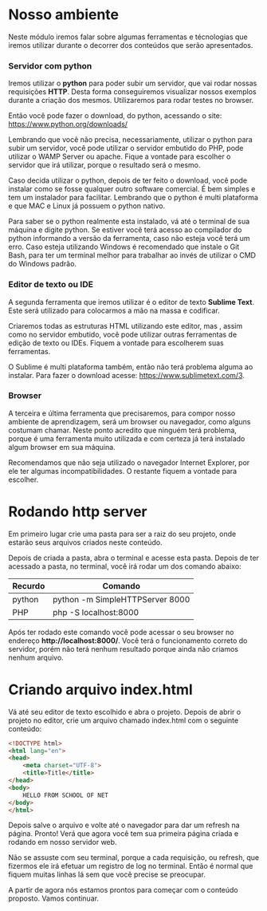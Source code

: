 # Nosso ambiente

Neste módulo iremos falar sobre algumas ferramentas e técnologias que iremos utilizar durante o decorrer dos conteúdos que serão apresentados.

### Servidor com python

Iremos utilizar o **python** para poder subir um servidor, que vai rodar nossas requisições **HTTP**. Desta forma conseguiremos visualizar nossos exemplos durante a criação dos mesmos. Utilizaremos para rodar testes no browser.

Então você pode fazer o download, do python, acessando o site: <https://www.python.org/downloads/>

Lembrando que você não precisa, necessariamente, utilizar o python para subir um servidor, você pode utilizar o servidor embutido do PHP, pode utilizar o WAMP Server ou apache. Fique a vontade para escolher o servidor que irá utilizar, porque o resultado será o mesmo.

Caso decida utilizar o python, depois de ter feito o download, você pode instalar como se fosse qualquer outro software comercial. É bem simples e tem um instalador para facilitar. Lembrando que o python é multi plataforma e que MAC e Linux já possuem o python nativo.

Para saber se o python realmente esta instalado, vá até o terminal de sua máquina e digite python. Se estiver você terá acesso ao compilador do python informando a versão da ferramenta, caso não esteja você terá um erro. Caso esteja utilizando Windows é recomendado que instale o Git Bash, para ter um terminal melhor para trabalhar ao invés de utilizar o CMD do Windows padrão.

### Editor de texto ou IDE

A segunda ferramenta que iremos utilizar é o editor de texto **Sublime Text**. Este será utilizado para colocarmos a mão na massa e codificar.

Criaremos todas as estruturas HTML utilizando este editor, mas , assim como no servidor embutido, você pode utilizar outras ferramentas de edição de texto ou IDEs. Fiquem a vontade para escolherem suas ferramentas.

O Sublime é multi plataforma também, então não terá problema alguma ao instalar. Para fazer o download acesse: <https://www.sublimetext.com/3>.

### Browser

A terceira e última ferramenta que precisaremos, para compor nosso ambiente de aprendizagem, será um browser ou navegador, como alguns costumam chamar. Neste ponto acredito que ninguém terá problema, porque é uma ferramenta muito utilizada e com certeza já terá instalado algum browser em sua máquina.

Recomendamos que não seja utilizado o navegador Internet Explorer, por ele ter algumas incompatibilidades. O restante fiquem a vontade para escolher.

# Rodando http server

Em primeiro lugar crie uma pasta para ser a raiz do seu projeto, onde estarão seus arquivos criados neste conteúdo.

Depois de criada a pasta, abra o terminal e acesse esta pasta. Depois de ter acessado a pasta, no terminal, você irá rodar um dos comando abaixo:

Recurdo | Comando
----------- | -------------
python | python -m SimpleHTTPServer 8000
PHP | php -S localhost:8000

Após ter rodado este comando você pode acessar o seu browser no endereço **http://localhost:8000/**. Você terá o funcionamento correto do servidor, porém não terá nenhum resultado porque ainda não criamos nenhum arquivo.

# Criando arquivo index.html

Vá até seu editor de texto escolhido e abra o projeto. Depois de abrir o projeto no editor, crie um arquivo chamado index.html com o seguinte conteúdo:

```html
<!DOCTYPE html>
<html lang="en">
<head>
    <meta charset="UTF-8">
    <title>Title</title>
</head>
<body>
    HELLO FROM SCHOOL OF NET
</body>
</html>
```

Depois salve o arquivo e volte até o navegador para dar um refresh na página. Pronto! Verá que agora você tem sua primeira página criada e rodando em nosso servidor web.

Não se assuste com seu terminal, porque a cada requisição, ou refresh, que fizermos ele irá efetuar um registro de log no terminal. Então é normal que fiquem muitas linhas lá sem que você precise se preocupar.

A partir de agora nós estamos prontos para começar com o conteúdo proposto. Vamos continuar.
